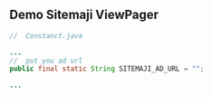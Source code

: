 Demo Sitemaji ViewPager 
--

```java
//	Constanct.java

...
//  put you ad url
public final static String SITEMAJI_AD_URL = "";

...

```
